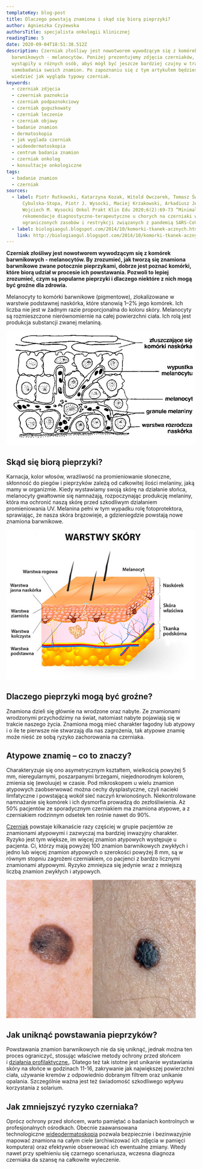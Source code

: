 ```yaml
---
templateKey: blog-post
title: Dlaczego powstają znamiona i skąd się biorą pieprzyki?
author: Agnieszka Czyżewska
authorsTitle: specjalista onkologii klinicznej
readingTime: 5
date: 2020-09-04T18:51:38.512Z
description: Czerniak złośliwy jest nowotworem wywodzącym się z komórek
  barwnikowych - melanocytów. Poniżej prezentujemy zdjęcia czerniaków, które
  wystąpiły u różnych osób, abyś mógł być jeszcze bardziej czujny w trakcie
  samobadania swoich znamion. Po zapoznaniu się z tym artykułem będziesz
  wiedzieć jak wygląda typowy czerniak.
keywords:
  - czerniak zdjęcia
  - czeerniak paznokcia
  - czerniak podpaznokciowy
  - czerniak guguzkowaty
  - czerniak leczenie
  - czerniak objawy
  - badanie znamion
  - dermatoskopia
  - jak wyglada czerniak
  - wideodermatoskopia
  - centrum badania znamion
  - czerniak onkolog
  - konsultacje onkologiczne
tags:
  - badanie znamion
  - czerniak
sources:
  - label: Piotr Rutkowski, Katarzyna Kozak, Witold Owczarek, Tomasz Świtaj, Bożena
      Cybulska-Stopa, Piotr J. Wysocki, Maciej Krzakowski, Arkadiusz Jeziorski,
      Wojciech M. Wysocki Onkol Prakt Klin Edu 2020;6(2):69-73 “Minimalne
      rekomendacje diagnostyczno-terapeutyczne u chorych na czerniaki w sytuacji
      ograniczonych zasobów i restrykcji związanych z pandemią SARS-CoV-2.”
  - label: biologiaogul.blogspot.com/2014/10/komorki-tkanek-acznych.html
    link: http://biologiaogul.blogspot.com/2014/10/komorki-tkanek-acznych.html
---
```

**Czerniak złośliwy jest nowotworem wywodzącym się z komórek barwnikowych - melanocytów. By zrozumieć, jak tworzą się znamiona barwnikowe zwane potocznie pieprzykami, dobrze jest poznać komórki, które biorą udział w procesie ich powstawania. Pozwoli to lepiej zrozumieć, czym są popularne pieprzyki i dlaczego niektóre z nich mogą być groźne dla zdrowia.**

Melanocyty to komórki barwnikowe (pigmentowe), zlokalizowane w warstwie podstawnej naskórka, które stanowią 1–2% jego komórek. Ich liczba nie jest w żadnym razie proporcjonalna do koloru skóry. Melanocyty są rozmieszczone nierównomiernie na całej powierzchni ciała. Ich rolą jest produkcja substancji zwanej melaniną.

![czerniak](img/skad-sie-biora-pieprzyki1.png)

## Skąd się biorą pieprzyki?

Karnacja, kolor włosów, wrażliwość na promieniowanie słoneczne, skłonność do piegów i pieprzyków zależą od całkowitej ilości melaniny, jaką mamy w organizmie. Kiedy wystawiamy swoją skórę na działanie słońca, melanocyty gwałtownie się namnażają, rozpoczynając produkcję melaniny, która ma ochronić naszą skórę przed szkodliwym działaniem promieniowania UV. Melanina pełni w tym wypadku rolę fotoprotektora, sprawiając, że nasza skóra brązowieje, a gdzieniegdzie powstają nowe znamiona barwnikowe.

![czerniak](img/skad-sie-biora-pieprzyki2.png "czerniak")

## Dlaczego pieprzyki mogą być groźne?

Znamiona dzieli się głównie na wrodzone oraz nabyte. Ze znamionami wrodzonymi przychodzimy na świat, natomiast nabyte pojawiają się w trakcie naszego życia. Znamiona mogą mieć charakter łagodny lub atypowy i o ile te pierwsze nie stwarzają dla nas zagrożenia, tak atypowe znamię może nieść ze sobą ryzyko zachorowania na czerniaka.

<More link="/blog/jak-wyglada-czerniak-zdjecia" text="Jak wygląda typowy czerniak" cta="Sprawdź" />

## Atypowe znamię – co to znaczy?

Charakteryzuje się ono asymetrycznym kształtem, wielkością powyżej 5 mm, nieregularnymi, poszarpanymi brzegami, niejednorodnym kolorem, zmienia się (ewoluuje) w czasie. Pod mikroskopem u wielu znamion atypowych zaobserwować można cechy dysplastyczne, czyli nacieki limfatyczne i powstającą wokół sieć naczyń krwionośnych. Niekontrolowane namnażanie się komórek i ich dysmorfia prowadzą do zezłośliwienia. Aż 50% pacjentów ze sporadycznym czerniakiem ma znamiona atypowe, a z czerniakiem rodzinnym odsetek ten rośnie nawet do 90%.

<More link="/dermatoskopia-badanie-znamion" text="Zobacz, jak samemu kontrolować swoje znamiona" cta="Sprawdź" />

[Czerniak](/czerniak "Czerniak") powstaje kilkanaście razy częściej w grupie pacjentów ze znamionami atypowymi i zazwyczaj ma bardziej inwazyjny charakter. Ryzyko jest tym większe, im więcej znamion atypowych występuje u pacjenta. Ci, którzy mają powyżej 100 znamion barwnikowych zwykłych i jedno lub więcej znamion atypowych o szerokości powyżej 8 mm, są w równym stopniu zagrożeni czerniakiem, co pacjenci z bardzo licznymi znamionami atypowymi. Ryzyko zmniejsza się jedynie wraz z mniejszą liczbą znamion zwykłych i atypowych.

![po lewej stronie brodawka łojotokowa, po prawej stronie czerniak](img/skad-sie-biora-pieprzyki3.jpg "po lewej stronie brodawka łojotokowa, po prawej stronie czerniak")

<More link="/blog/jak-odroznic-zwykly-pieprzyk-od-typowego-czerniaka-zdjecia" text="Sprawdź, jak odróżnić zwykły pieprzyk od czerniaka" cta="Sprawdź" />

## Jak uniknąć powstawania pieprzyków?

Powstawania znamion barwnikowych nie da się uniknąć, jednak można ten proces ograniczyć, stosując właściwe metody ochrony przed słońcem i [działania profilaktyczne.](/dermatoskopia-badanie-znamion "Profilaktyczne badania znamion"). Dlatego też tak istotne jest unikanie wystawiania skóry na słońce w godzinach 11-16, zakrywanie jak największej powierzchni ciała, używanie kremów z odpowiednio dobranym filtrem oraz unikanie opalania. Szczególnie ważna jest też świadomość szkodliwego wpływu korzystania z solarium.

## Jak zmniejszyć ryzyko czerniaka?

Oprócz ochrony przed słońcem, warto pamiętać o badaniach kontrolnych w profesjonalnych ośrodkach. Obecnie zaawansowana technologiczne [wideodermatoskopia](/wideodermatoskopia-komputerowe-badanie-znamion "Wideodermatoskopia") pozwala bezpiecznie i bezinwazyjnie mapować znamiona na całym ciele (archiwizować ich zdjęcia w pamięci komputera) oraz efektywnie obserwować ich ewentualne zmiany. Wtedy nawet przy spełnieniu się czarnego scenariusza, wczesna diagnoza czerniaka da szansę na całkowite wyleczenie.

<More link="/cennik" text="Sprawdź, czy w Twoim mieście badamy znamiona wideodermatoskopowo." cta="Sprawdź" />

<More link="/kontakt" text="Skontaktuj się z nami." cta="Kontakt" />